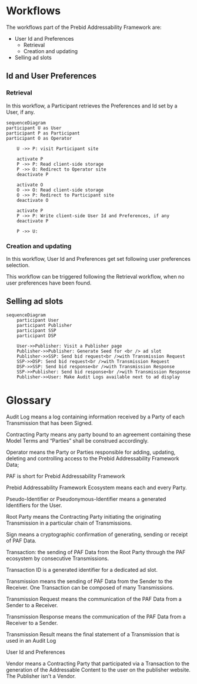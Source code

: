# Workflows

The workflows part of the Prebid Addressability Framework are:
- User Id and Preferences
  - Retrieval
  - Creation and updating
- Selling ad slots

## Id and User Preferences
### Retrieval

In this workflow, a Participant retrieves the Preferences and Id set by a User, if any.

```mermaid
sequenceDiagram
participant U as User
participant P as Participant 
participant O as Operator

    U ->> P: visit Participant site

    activate P
    P ->> P: Read client-side storage
    P ->> O: Redirect to Operator site
    deactivate P

    activate O
    O ->> O: Read client-side storage
    O ->> P: Redirect to Participant site
    deactivate O 

    activate P
    P ->> P: Write client-side User Id and Preferences, if any
    deactivate P

    P ->> U: 

```

### Creation and updating

In this workflow, User Id and Preferences get set following user preferences selection.

This workflow can be triggered following the Retrieval workflow, when no user preferences have been found.

## Selling ad slots


```mermaid
sequenceDiagram
    participant User
    participant Publisher
    participant SSP
    participant DSP

    User->>Publisher: Visit a Publisher page
    Publisher->>Publisher: Generate Seed for <br /> ad slot
    Publisher->>SSP: Send bid request<br />with Transmission Request
    SSP->>DSP: Send bid request<br />with Transmission Request
    DSP->>SSP: Send bid response<br />with Transmission Response
    SSP->>Publisher: Send bid response<br />with Transmission Response
    Publisher->>User: Make Audit Logs available next to ad display
```

# Glossary

Audit Log means a log containing information received by a Party of each Transmission that has been Signed.

Contracting Party means any party bound to an agreement containing these Model Terms and “Parties” shall be construed accordingly.

Operator means the Party or Parties responsible for adding, updating, deleting and controlling access to the Prebid Addressability Framework Data;

PAF is short for Prebid Addressability Framework

Prebid Addressability Framework Ecosystem means each and every Party.

Pseudo-Identifier or Pseudonymous-Identifier means a generated Identifiers for the User.

Root Party means the Contracting Party initiating the originating Transmission in a particular chain of Transmissions.

Sign means a cryptographic confirmation of generating, sending or receipt of PAF Data.

Transaction: the sending of PAF Data from the Root Party through the PAF ecosystem by consecutive Transmissions.

Transaction ID is a generated identifier for a dedicated ad slot. 

Transmission means the sending of PAF Data from the Sender to the Receiver. One Transaction can be composed of many Transmissions.

Transmission Request means the communication of the PAF Data from a Sender to a Receiver.

Transmission Response means the communication of the PAF Data from a Receiver to a Sender.

Transmission Result means the final statement of a Transmission that is used in an Audit Log

User Id and Preferences

Vendor means a Contracting Party that participated via a Transaction to the generation of the Addressable Content to the user on the publisher website. The Publisher isn't a Vendor.
